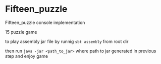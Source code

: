 # Fifteen_puzzle
Fifteen_puzzle console implementation

15 puzzle  game

to play assembly jar file by runnig
 `sbt assembly`
from root dir

then run `java -jar <path_to_jar>`
where path to jar generated in previous step and enjoy game
